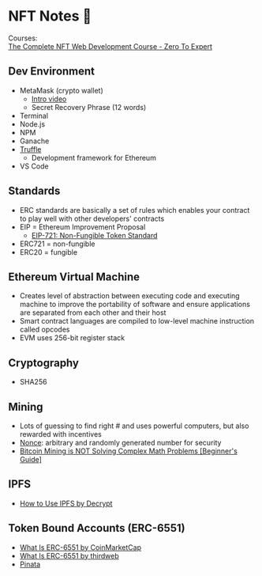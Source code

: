 # NFT Notes 🐂
Courses: 
</br>
[The Complete NFT Web Development Course - Zero To Expert](https://www.udemy.com/course/the-complete-nft-web-developer-course-zero-to-professional/)

## Dev Environment
- MetaMask (crypto wallet)
  - [Intro video](https://www.youtube.com/watch?v=YVgfHZMFFFQ&t=4s&ab_channel=MetaMask)
  - Secret Recovery Phrase (12 words)
- Terminal
- Node.js
- NPM
- Ganache
- [Truffle](https://trufflesuite.com/truffle/)
  - Development framework for Ethereum
- VS Code 

## Standards
- ERC standards are basically a set of rules which enables your contract to play well with other developers' contracts
- EIP = Ethereum Improvement Proposal
  - [EIP-721: Non-Fungible Token Standard](https://eips.ethereum.org/EIPS/eip-721)
- ERC721 = non-fungible
- ERC20 = fungible


## Ethereum Virtual Machine
- Creates level of abstraction between executing code and executing machine to improve the portability of software and ensure applications are separated from each other and their host
- Smart contract languages are compiled to low-level machine instruction called opcodes
- EVM uses 256-bit register stack

## Cryptography
- SHA256

## Mining
- Lots of guessing to find right # and uses powerful computers, but also rewarded with incentives
- [Nonce](https://www.okta.com/identity-101/nonce/): arbitrary and randomly generated number for security
- [Bitcoin Mining is NOT Solving Complex Math Problems [Beginner's Guide]](https://braiins.com/blog/bitcoin-mining-analogy-beginners-guide)

## IPFS
- [How to Use IPFS by Decrypt](https://decrypt.co/resources/how-to-use-ipfs-the-backbone-of-web3)

## Token Bound Accounts (ERC-6551)
- [What Is ERC-6551 by CoinMarketCap](https://coinmarketcap.com/alexandria/article/what-is-erc-6551)
- [What Is ERC-6551 by thirdweb](https://blog.thirdweb.com/erc-6551-token-bound-accounts/)
- [Pinata](https://medium.com/pinata/a-new-era-erc-6551-and-token-bound-accounts-tbas-de4c7b79a79a)
